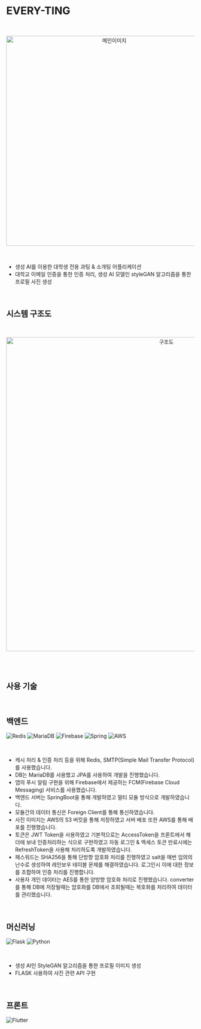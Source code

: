 <br>

# EVERY-TING

<br>

<p align="center">
<img width="562" alt="메인이미지" src="https://github.com/YGwan/every-ting/assets/50222603/23218f55-3c2b-4901-932b-24ead92f723f">
</p>

<br>

- 생성 AI를 이용한 대학생 전용 과팅 & 소개팅 어플리케이션
- 대학교 이메일 인증을 통한 인증 처리, 생성 AI 모델인 styleGAN 알고리즘을 통한 프로필 사진 생성

<br>

## 시스템 구조도

<br>

<p align="center">
<img width="840" alt="구조도" src="https://github.com/YGwan/every-ting/assets/50222603/0e683af5-e9bc-4a6d-9727-ceff00d6a0d1">
</p>

<br>

<br>

## 사용 기술

<br>

## 백엔드
![Redis](https://img.shields.io/badge/redis-%23DD0031.svg?style=for-the-badge&logo=redis&logoColor=white)
![MariaDB](https://img.shields.io/badge/MariaDB-003545?style=for-the-badge&logo=mariadb&logoColor=white)
![Firebase](https://img.shields.io/badge/Firebase-039BE5?style=for-the-badge&logo=FCM&logoColor=white)
![Spring](https://img.shields.io/badge/spring-%236DB33F.svg?style=for-the-badge&logo=spring&logoColor=white)
![AWS](https://img.shields.io/badge/AWS-%23FF9900.svg?style=for-the-badge&logo=amazon-aws&logoColor=white)

<br>

- 캐시 처리 & 인증 처리 등을 위해 Redis, SMTP(Simple Mail Transfer Protocol)를 사용했습니다.
- DB는 MariaDB를 사용했고 JPA를 사용하여 개발을 진행했습니다.
- 앱의 푸시 알림 구현을 위해 Firebase에서 제공하는 FCM(Firebase Cloud Messaging) 서비스를 사용했습니다.
- 백엔드 서버는 SpringBoot을 통해 개발하였고 멀티 모듈 방식으로 개발하였습니다.
- 모듈간의 데이터 통신은 Foreign Client를 통해 통신하였습니다.
- 사진 이미지는 AWS의 S3 버킷을 통해 저장하였고 서버 배포 또한 AWS를 통해 배포를 진행했습니다.
- 토큰은 JWT Token을 사용하였고 기본적으로는 AccessToken을 프론트에서 해더에 보내 인증처리하는 식으로 구현하였고 자동 로그인 & 엑세스 토큰 만료시에는 RefreshToken을 사용해 처리하도록 개발하였습니다.
- 패스워드는 SHA256을 통해 단방향 암호화 처리를 진행하였고 salt을 매번 임의의 난수로 생성하여 레인보우 테이블 문제를 해결하였습니다. 로그인시 이에 대한 정보를 조합하여 인증 처리를 진행합니다.
- 사용자 개인 데이터는 AES를 통한 양방향 암호화 처리로 진행했습니다. converter를 통해 DB에 저장될때는 암호화를 DB에서 조회될때는 복호화를 처리하여 데이터를 관리했습니다.

<br>

## 머신러닝
![Flask](https://img.shields.io/badge/flask-%23000.svg?style=for-the-badge&logo=flask&logoColor=white)
![Python](https://img.shields.io/badge/python-3670A0?style=for-the-badge&logo=python&logoColor=ffdd54)

<br>

- 생성 AI인 StyleGAN 알고리즘을 통한 프로필 이미지 생성
- FLASK 사용하여 사진 관련 API 구현

<br>

## 프론트
![Flutter](https://img.shields.io/badge/Flutter-%2302569B.svg?style=for-the-badge&logo=Flutter&logoColor=white)

<br>
